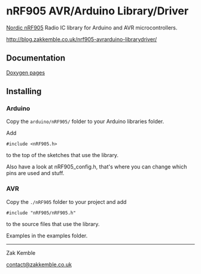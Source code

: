 nRF905 AVR/Arduino Library/Driver
=================================

[Nordic nRF905](http://www.nordicsemi.com/eng/Products/Sub-1-GHz-RF/nRF905) Radio IC library for Arduino and AVR microcontrollers.

http://blog.zakkemble.co.uk/nrf905-avrarduino-librarydriver/

Documentation
-------------

[Doxygen pages](http://zkemble.github.io/nRF905/)

Installing
----------

### Arduino
Copy the `arduino/nRF905/` folder to your Arduino libraries folder.

Add

    #include <nRF905.h>

to the top of the sketches that use the library.

Also have a look at nRF905_config.h, that's where you can change which pins are used and stuff.

### AVR
Copy the `./nRF905` folder to your project and add

    #include "nRF905/nRF905.h"

to the source files that use the library.

Examples in the examples folder.

---

Zak Kemble

contact@zakkemble.co.uk
